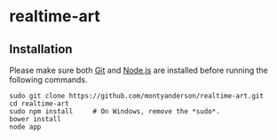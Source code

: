 # realtime-art

Installation
------------

Please make sure both [Git](https://git-scm.herokuapp.com/downloads) and [Node.js](https://nodejs.org/download/) are installed before running the following commands.

    sudo git clone https://github.com/montyanderson/realtime-art.git
    cd realtime-art
    sudo npm install     # On Windows, remove the *sudo*.
    bower install
    node app